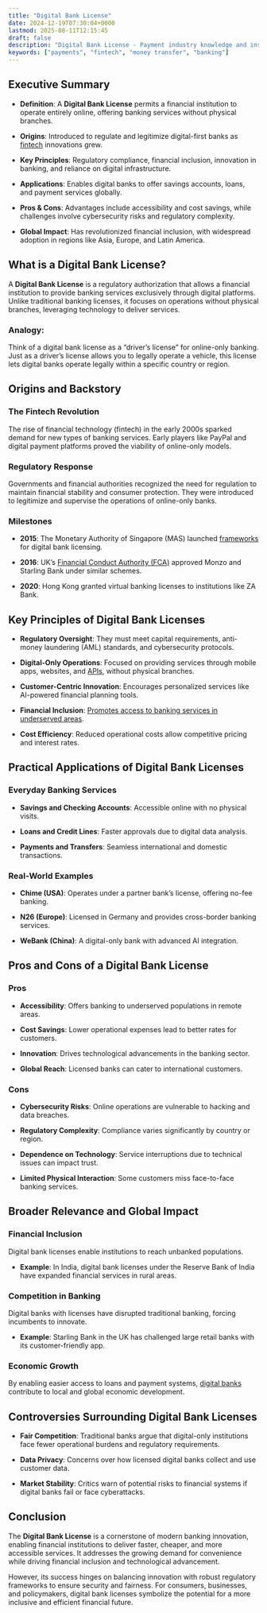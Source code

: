 ```yaml
---
title: "Digital Bank License"
date: 2024-12-19T07:30:04+0000
lastmod: 2025-08-11T12:15:45
draft: false
description: "Digital Bank License - Payment industry knowledge and insights"
keywords: ["payments", "fintech", "money transfer", "banking"]
---
```


## Executive Summary

- **Definition**: A **Digital Bank License** permits a financial institution to operate entirely online, offering banking services without physical branches.

- **Origins**: Introduced to regulate and legitimize digital-first banks as [fintech](https://faisalkhanllc.xyz/resources/payments-wiki/f/fintech/) innovations grew.

- **Key Principles**: Regulatory compliance, financial inclusion, innovation in banking, and reliance on digital infrastructure.

- **Applications**: Enables digital banks to offer savings accounts, loans, and payment services globally.

- **Pros & Cons**: Advantages include accessibility and cost savings, while challenges involve cybersecurity risks and regulatory complexity.

- **Global Impact**: Has revolutionized financial inclusion, with widespread adoption in regions like Asia, Europe, and Latin America.

## What is a Digital Bank License?

A **Digital Bank License** is a regulatory authorization that allows a financial institution to provide banking services exclusively through digital platforms. Unlike traditional banking licenses, it focuses on operations without physical branches, leveraging technology to deliver services.

### Analogy:

Think of a digital bank license as a “driver’s license” for online-only banking. Just as a driver’s license allows you to legally operate a vehicle, this license lets digital banks operate legally within a specific country or region.

## Origins and Backstory

### The Fintech Revolution

The rise of financial technology (fintech) in the early 2000s sparked demand for new types of banking services. Early players like PayPal and digital payment platforms proved the viability of online-only models.

### Regulatory Response

Governments and financial authorities recognized the need for regulation to maintain financial stability and consumer protection. They were introduced to legitimize and supervise the operations of online-only banks.

### Milestones

- **2015**: The Monetary Authority of Singapore (MAS) launched [frameworks](https://www.mas.gov.sg/regulation/banking/digital-bank-licence) for digital bank licensing.

- **2016**: UK’s [Financial Conduct Authority (FCA)](https://faisalkhanllc.xyz/resources/payments-wiki/f/financial-conduct-authority-fca/) approved Monzo and Starling Bank under similar schemes.

- **2020**: Hong Kong granted virtual banking licenses to institutions like ZA Bank.

## Key Principles of Digital Bank Licenses

- **Regulatory Oversight**: They must meet capital requirements, anti-money laundering (AML) standards, and cybersecurity protocols.

- **Digital-Only Operations**: Focused on providing services through mobile apps, websites, and [APIs](https://faisalkhanllc.xyz/resources/payments-wiki/a/application-programming-interface-api/), without physical branches.

- **Customer-Centric Innovation**: Encourages personalized services like AI-powered financial planning tools.

- **Financial Inclusion**: [Promotes access to banking services in underserved areas](https://faisalkhanllc.xyz/resources/payments-wiki/f/what-is-financial-inclusion/).

- **Cost Efficiency**: Reduced operational costs allow competitive pricing and interest rates.

## Practical Applications of Digital Bank Licenses

### Everyday Banking Services

- **Savings and Checking Accounts**: Accessible online with no physical visits.

- **Loans and Credit Lines**: Faster approvals due to digital data analysis.

- **Payments and Transfers**: Seamless international and domestic transactions.

### Real-World Examples

- **Chime (USA)**: Operates under a partner bank’s license, offering no-fee banking.

- **N26 (Europe)**: Licensed in Germany and provides cross-border banking services.

- **WeBank (China)**: A digital-only bank with advanced AI integration.

## Pros and Cons of a Digital Bank License

### Pros

- **Accessibility**: Offers banking to underserved populations in remote areas.

- **Cost Savings**: Lower operational expenses lead to better rates for customers.

- **Innovation**: Drives technological advancements in the banking sector.

- **Global Reach**: Licensed banks can cater to international customers.

### Cons

- **Cybersecurity Risks**: Online operations are vulnerable to hacking and data breaches.

- **Regulatory Complexity**: Compliance varies significantly by country or region.

- **Dependence on Technology**: Service interruptions due to technical issues can impact trust.

- **Limited Physical Interaction**: Some customers miss face-to-face banking services.

## Broader Relevance and Global Impact

### Financial Inclusion

Digital bank licenses enable institutions to reach unbanked populations.

- **Example**: In India, digital bank licenses under the Reserve Bank of India have expanded financial services in rural areas.

### Competition in Banking

Digital banks with licenses have disrupted traditional banking, forcing incumbents to innovate.

- **Example**: Starling Bank in the UK has challenged large retail banks with its customer-friendly app.

### Economic Growth

By enabling easier access to loans and payment systems, [digital banks](https://faisalkhanllc.xyz/resources/payments-wiki/d/digital-bank/) contribute to local and global economic development.

## Controversies Surrounding Digital Bank Licenses

- **Fair Competition**: Traditional banks argue that digital-only institutions face fewer operational burdens and regulatory requirements.

- **Data Privacy**: Concerns over how licensed digital banks collect and use customer data.

- **Market Stability**: Critics warn of potential risks to financial systems if digital banks fail or face cyberattacks.

## Conclusion

The **Digital Bank License** is a cornerstone of modern banking innovation, enabling financial institutions to deliver faster, cheaper, and more accessible services. It addresses the growing demand for convenience while driving financial inclusion and technological advancement.

However, its success hinges on balancing innovation with robust regulatory frameworks to ensure security and fairness. For consumers, businesses, and policymakers, digital bank licenses symbolize the potential for a more inclusive and efficient financial future.